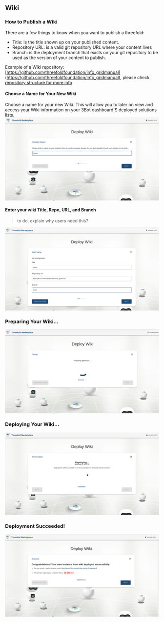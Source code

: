 ## Wiki

### How to Publish a Wiki

There are a few things to know when you want to publish a threefold:

- Title: Is the title shown up on your published content.
- Repository URL: is a valid git repository URL where your content lives
- Branch: is the deployment branch that exists on your git repository to be used as the version of your content to publish.

Example of a Wiki repository: [https://github.com/threefoldfoundation/info_gridmanual](https://github.com/threefoldfoundation/info_gridmanual), please check [repository structure for more info](https://github.com/crystaluniverse/publishingtools/blob/development/docs/repo_layout.md)

#### Choose a Name for Your New Wiki

Choose a name for your new Wiki. This will allow you to later on view and access your Wiki information on your 3Bot dashboard'S deployed solutions lists.
![](img/wiki_1.jpg)

#### Enter your wiki Title, Repo, URL, and Branch

> to do, explain why users need this?

![](img/wiki_2.jpg)

### Preparing Your Wiki...

![](img/wiki_6.jpg)

### Deploying Your Wiki...

![](img/wiki_8.jpg)

### Deployment Succeeded!

![](img/wiki_9.jpg)
